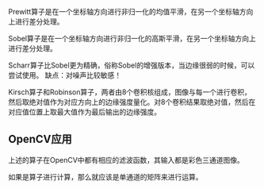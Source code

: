 Prewitt算子是在一个坐标轴方向进行非归一化的均值平滑，在另一个坐标轴方向上进行差分处理。

Sobel算子是在一个坐标轴方向进行非归一化的高斯平滑，在另一个坐标轴方向上进行差分处理。

Scharr算子比Sobel更为精确，俗称Sobel的增强版本，当边缘很弱的时候，可以尝试使用。
缺点：对噪声比较敏感！

Kirsch算子和Robinson算子，两者由8个卷积核组成，图像与每一个进行卷积，然后取绝对值作为对应方向上的边缘强度量化。对8个卷积结果取绝对值，然后在对应值位置上取最大值作为最后输出的边缘强度。
## OpenCV应用
上述的算子在OpenCV中都有相应的滤波函数，其输入都是彩色三通道图像。

如果是算子进行计算，那么就应该是单通道的矩阵来进行运算。

